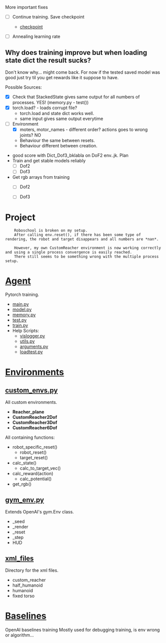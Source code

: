 More important fixes
* [ ] Continue training. Save checkpoint
	* [checkpoint](https://discuss.pytorch.org/t/saving-and-loading-a-model-in-pytorch/2610/3)

* [ ] Annealing learning rate


## Why does training improve but when loading state dict the result sucks?


Don't know why... might come back.
For now if the tested saved model was good just try til you get rewards like it suppose to have.


Possible Sources:
* [x] Check that StackedState gives same output for all numbers of processes. YES! (memory.py - test())
*	[x] torch.load? - loads corrupt file?
	* torch.load and state dict works well.
	* same input gives same output everytime
* [ ] Environment
	* [x] moters, motor_names - different order? actions goes to wrong joints? NO
	* Behaviour the same between resets.
	* Behaviour different between creation.


* good score with Dict_Dof3_bklabla on DoF2 env..jk.
Plan
* Train and get stable models reliably
	* [ ] Dof2
	* [ ] Dof3

* Get rgb arrays from training
	* [ ] Dof2
	* [ ] Dof3


Project
==========

		Roboschool is broken on my setup.
		After calling env.reset(), if there has been some type of rendering, the robot and target disappears and all numbers are *nan*.

		However, my own CustomReacher environment is now working correctly and using a single process convergence is easily reached.
		There still seems to be something wrong with the multiple process setup.


# [Agent](Agent/)
Pytorch training.

* [main.py](Agent/main.py)
* [model.py](Agent/model.py)
* [memory.py](Agent/memory.py)
* [test.py](Agent/test.py)
* [train.py](Agent/train.py)
* Help Scripts:
	* [vislogger.py](Agent/vislogger.py)
	* [utils.py](Agent/utils.py)
	* [arguments.py](Agent/arguments.py)
	* [loadtest.py](Agent/loadtest.py)

# [Environments](environments/)

##  [ custom_envs.py ](environments/custom_envs.py)
All custom environments.

* **Reacher_plane**
* **CustomReacher2Dof**
* **CustomReacher3Dof**
* **CustomReacher6Dof**

All containing functions:
* robot_specific_reset()
	* robot_reset()
	* target_reset()
* calc_state()
	* calc_to_target_vec()
* calc_reward(action)
	* calc_potential()
* get_rgb()

##  [gym_env.py](environments/custom_envs.py)

Extends OpenAI's gym.Env class.
* _seed
* _render
* _reset
* _step
* HUD

## [xml_files](environments/xml_files)
Directory for the xml files.

* custom_reacher
* half_humanoid
* humanoid
* fixed torso

# [Baselines](Baselines/)
OpenAI baselines training
Mostly used for debugging training, is env wrong or algorithm...


